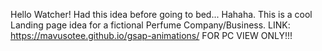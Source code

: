 Hello Watcher! Had this idea before going to bed... Hahaha. This is a cool Landing page idea for a fictional Perfume Company/Business.
LINK: https://mavusotee.github.io/gsap-animations/ 
FOR PC VIEW ONLY!!!
